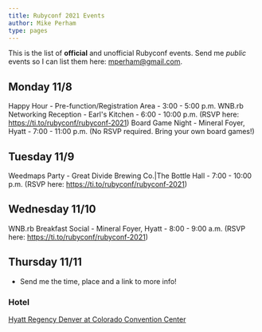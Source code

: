 ```yaml
---
title: Rubyconf 2021 Events
author: Mike Perham
type: pages
---
```


This is the list of **official** and unofficial Rubyconf events.
Send me *public* events so I can list them here: mperham@gmail.com.

## Monday 11/8

Happy Hour - Pre-function/Registration Area - 3:00 - 5:00 p.m.
WNB.rb Networking Reception - Earl's Kitchen - 6:00 - 10:00 p.m. (RSVP here: https://ti.to/rubyconf/rubyconf-2021)
Board Game Night - Mineral Foyer, Hyatt - 7:00 - 11:00 p.m. (No RSVP required. Bring your own board games!)

## Tuesday 11/9

Weedmaps Party - Great Divide Brewing Co.|The Bottle Hall - 7:00 - 10:00 p.m. (RSVP here: https://ti.to/rubyconf/rubyconf-2021)

## Wednesday 11/10

WNB.rb Breakfast Social - Mineral Foyer, Hyatt - 8:00 - 9:00 a.m. (RSVP here: https://ti.to/rubyconf/rubyconf-2021)

## Thursday 11/11

* Send me the time, place and a link to more info!


### Hotel

[Hyatt Regency Denver at Colorado Convention Center](https://www.google.com/maps/place/Hyatt+Regency+Denver+At+Colorado+Convention+Center/@39.7434054,-104.9957485,17z/data=!3m1!4b1!4m8!3m7!1s0x876c78d115915b61:0x8168a32090527486!5m2!4m1!1i2!8m2!3d39.7434054!4d-104.9935598)
